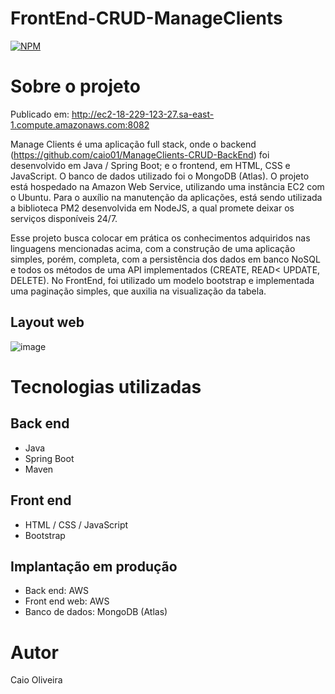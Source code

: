 # FrontEnd-CRUD-ManageClients 
[![NPM](https://img.shields.io/npm/l/react)](https://github.com/caio01/ManageClients-CRUD-FrontEnd/blob/master/LICENSE) 

# Sobre o projeto

Publicado em: http://ec2-18-229-123-27.sa-east-1.compute.amazonaws.com:8082

Manage Clients é uma aplicação full stack, onde o backend (https://github.com/caio01/ManageClients-CRUD-BackEnd) foi desenvolvido em Java / Spring Boot; e o frontend, em HTML, CSS e JavaScript. O banco de dados utilizado foi o MongoDB (Atlas). O projeto está hospedado na Amazon Web Service, utilizando uma instância EC2 com o Ubuntu. Para o auxílio na manutenção da aplicações, está sendo utilizada a biblioteca PM2 desenvolvida em NodeJS, a qual promete deixar os serviços disponíveis 24/7.

Esse projeto busca colocar em prática os conhecimentos adquiridos nas linguagens mencionadas acima, com a construção de uma aplicação simples, porém, completa, com a persistência dos dados em banco NoSQL e todos os métodos de uma API implementados (CREATE, READ< UPDATE, DELETE). No FrontEnd, foi utilizado um modelo bootstrap e implementada uma paginação simples, que auxilia na visualização da tabela.

## Layout web
![image](https://user-images.githubusercontent.com/49879702/207204540-74030f02-4e82-41cb-bd0c-e51bcb622b75.png)

# Tecnologias utilizadas
## Back end
- Java
- Spring Boot
- Maven
## Front end
- HTML / CSS / JavaScript
- Bootstrap
## Implantação em produção
- Back end: AWS
- Front end web: AWS
- Banco de dados: MongoDB (Atlas)

# Autor

Caio Oliveira
